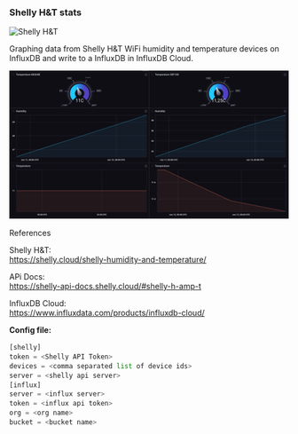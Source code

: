 ### Shelly H&T stats

![Shelly H&T](https://shelly.cloud/wp-content/uploads/2019/07/Shelly-ht_white_black_usb.png)

Graphing data from Shelly H&T WiFi humidity and temperature devices on InfluxDB  and write to a InfluxDB in InfluxDB Cloud.

![Shelly H&T grafana](grafana-influx-shelly-ht.png "Grafana")

References

Shelly H&T:  
https://shelly.cloud/shelly-humidity-and-temperature/

APi Docs:  
https://shelly-api-docs.shelly.cloud/#shelly-h-amp-t

InfluxDB Cloud:  
https://www.influxdata.com/products/influxdb-cloud/

**Config file:**

```python
[shelly]  
token = <Shelly API Token>  
devices = <comma separated list of device ids>  
server = <shelly api server>  
[influx]  
server = <influx server>  
token = <influx api token>  
org = <org name>  
bucket = <bucket name>  
```
